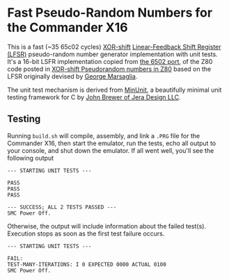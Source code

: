 # Fast Pseudo-Random Numbers for the Commander X16

This is a fast (~35 65c02 cycles) [XOR-shift](https://en.wikipedia.org/wiki/Xorshift)
[Linear-Feedback Shift Register
(LFSR)](https://en.wikipedia.org/wiki/Linear-feedback_shift_register)
 pseudo-random number generator implementation with unit tests.  It's a 16-bit
LSFR implementation copied from [the 6502
port](http://www.retroprogramming.com/2017/07/xorshift-pseudorandom-numbers-in-z80.html?showComment=1557753115362#c6700504611821379366),
of the Z80 code posted in [XOR-shift Pseudorandom numbers in
Z80](http://www.retroprogramming.com/2017/07/xorshift-pseudorandom-numbers-in-z80.html)
based on the LFSR originally devised by [George
Marsaglia](https://en.wikipedia.org/wiki/George_Marsaglia).

The unit test mechanism is derived from
[MinUnit](https://jera.com/techinfo/jtns/jtn002), a beautifully minimal unit
testing framework for C by [John Brewer of Jera Design
LLC](https://jera.com/jbrewer).

## Testing

Running `build.sh` will compile, assembly, and link a `.PRG` file for the
Commander X16, then start the emulator, run the tests, echo all output to your
console, and shut down the emulator.  If all went well, you'll see the following
output

```
--- STARTING UNIT TESTS ---

PASS
PASS
PASS

--- SUCCESS; ALL 2 TESTS PASSED ---
SMC Power Off.
```

Otherwise, the output will include information about the failed test(s).
Execution stops as soon as the first test failure occurs.

```
--- STARTING UNIT TESTS ---

FAIL:
TEST-MANY-ITERATIONS: I 0 EXPECTED 0000 ACTUAL 0100
SMC Power Off.
```
